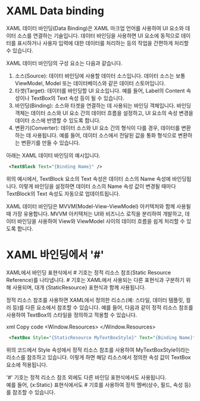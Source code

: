 # XAML Data binding 

XAML 데이터 바인딩(Data Binding)은 XAML 마크업 언어를 사용하여 UI 요소와 데이터 소스를 연결하는 기술입니다. 데이터 바인딩을 사용하면 UI 요소에 동적으로 데이터를 표시하거나 사용자 입력에 대한 데이터를 처리하는 등의 작업을 간편하게 처리할 수 있습니다.

XAML 데이터 바인딩의 구성 요소는 다음과 같습니다.

1. 소스(Source): 데이터 바인딩에 사용할 데이터 소스입니다. 데이터 소스는 보통 ViewModel, Model 또는 데이터베이스와 같은 데이터 스토어입니다.
2. 타겟(Target): 데이터를 바인딩할 UI 요소입니다. 예를 들어, Label의 Content 속성이나 TextBox의 Text 속성 등이 될 수 있습니다.
3. 바인딩(Binding): 소스와 타겟을 연결하는 데 사용되는 바인딩 객체입니다. 바인딩 객체는 데이터 소스와 UI 요소 간의 데이터 흐름을 설정하고, UI 요소의 속성 변경을 데이터 소스에 반영할 수 있도록 합니다.
4. 변환기(Converter): 데이터 소스와 UI 요소 간의 형식이 다를 경우, 데이터를 변환하는 데 사용됩니다. 예를 들어, 데이터 소스에서 전달된 값을 통화 형식으로 변환하는 변환기를 만들 수 있습니다.

아래는 XAML 데이터 바인딩의 예시입니다.

~~~xml
 <TextBlock Text="{Binding Name}" />
~~~

위의 예시에서, TextBlock 요소의 Text 속성은 데이터 소스의 Name 속성에 바인딩됩니다. 이렇게 바인딩을 설정하면 데이터 소스의 Name 속성 값이 변경될 때마다 TextBlock의 Text 속성도 자동으로 업데이트됩니다.

XAML 데이터 바인딩은 MVVM(Model-View-ViewModel) 아키텍처와 함께 사용될 때 가장 유용합니다. MVVM 아키텍처는 UI와 비즈니스 로직을 분리하여 개발하고, 데이터 바인딩을 사용하여 View와 ViewModel 사이의 데이터 흐름을 쉽게 처리할 수 있도록 합니다.

# XAML 바인딩에서 '#' # 
XAML에서 바인딩 표현식에서 # 기호는 정적 리소스 참조(Static Resource Reference)를 나타냅니다. # 기호는 XAML에서 사용되는 다른 표현식과 구분하기 위해 사용되며, 대개 {StaticResource} 표현식과 함께 사용됩니다.

정적 리소스 참조를 사용하면 XAML에서 정의한 리소스(예: 스타일, 데이터 템플릿, 컬러 등)를 다른 요소에서 참조할 수 있습니다. 예를 들어, 다음과 같이 정적 리소스 참조를 사용하여 TextBox의 스타일을 정의하고 적용할 수 있습니다.

xml
Copy code
<Window.Resources>
    <Style x:Key="MyTextBoxStyle" TargetType="{x:Type TextBox}">
        <Setter Property="Foreground" Value="Red"/>
        <Setter Property="BorderBrush" Value="Gray"/>
        <Setter Property="FontSize" Value="14"/>
    </Style>
</Window.Resources>

<!-- 정적 리소스 참조를 사용하여 MyTextBoxStyle 스타일을 적용 -->
~~~xml
 <TextBox Style="{StaticResource MyTextBoxStyle}" Text="{Binding Name}"/>
~~~

위의 코드에서 Style 속성에서 정적 리소스 참조를 사용하여 MyTextBoxStyle이라는 리소스를 참조하고 있습니다. 이렇게 하면 해당 리소스에서 정의한 속성 값이 TextBox 요소에 적용됩니다.

'#' 기호는 정적 리소스 참조 외에도 다른 바인딩 표현식에서도 사용됩니다.  
예를 들어, {x:Static} 표현식에서도 # 기호를 사용하여 정적 멤버(상수, 필드, 속성 등)를 참조할 수 있습니다.

